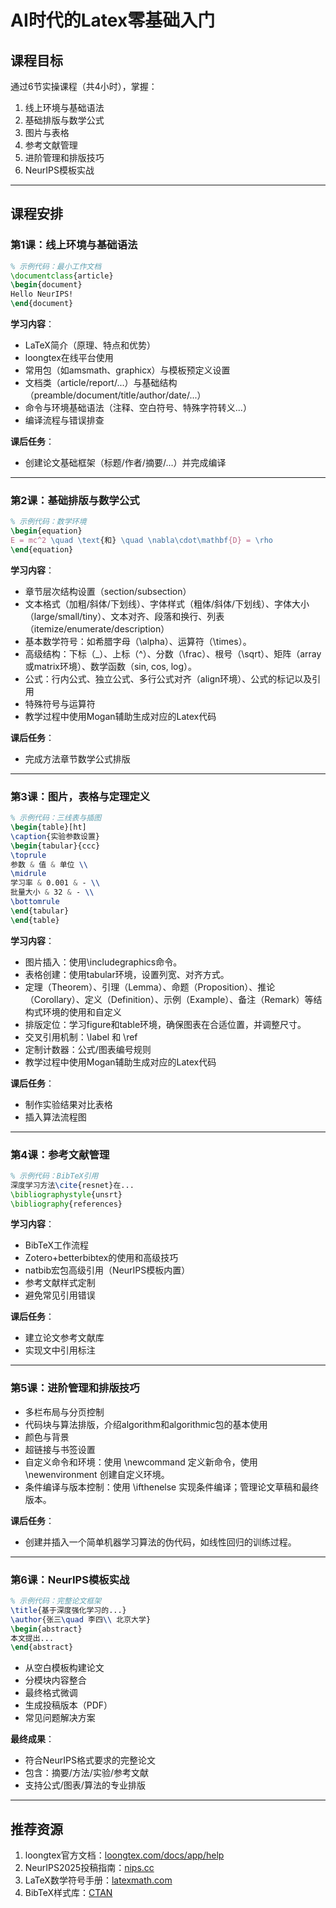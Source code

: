 # AI时代的Latex零基础入门

## 课程目标
通过6节实操课程（共4小时），掌握：
1. 线上环境与基础语法
2. 基础排版与数学公式
3. 图片与表格
4. 参考文献管理
5. 进阶管理和排版技巧
6. NeurIPS模板实战

---

## 课程安排

### 第1课：线上环境与基础语法
```latex
% 示例代码：最小工作文档
\documentclass{article}
\begin{document}
Hello NeurIPS!
\end{document}
```
**学习内容**：
- LaTeX简介（原理、特点和优势）
- loongtex在线平台使用
- 常用包（如amsmath、graphicx）与模板预定义设置
- 文档类（article/report/...）与基础结构（preamble/document/title/author/date/...）
- 命令与环境基础语法（注释、空白符号、特殊字符转义...）
- 编译流程与错误排查

**课后任务**：
- 创建论文基础框架（标题/作者/摘要/...）并完成编译

---

### 第2课：基础排版与数学公式
```latex
% 示例代码：数学环境
\begin{equation}
E = mc^2 \quad \text{和} \quad \nabla\cdot\mathbf{D} = \rho
\end{equation}
```
**学习内容**：
- 章节层次结构设置（section/subsection）
- 文本格式（加粗/斜体/下划线）、字体样式（粗体/斜体/下划线）、字体大小（large/small/tiny）、文本对齐、段落和换行、列表（itemize/enumerate/description）
- 基本数学符号：如希腊字母（\alpha）、运算符（\times）。
- 高级结构：下标（_）、上标（^）、分数（\frac）、根号（\sqrt）、矩阵（array或matrix环境）、数学函数（sin, cos, log）。
- 公式：行内公式、独立公式、多行公式对齐（align环境）、公式的标记以及引用
- 特殊符号与运算符
- 教学过程中使用Mogan辅助生成对应的Latex代码

**课后任务**：
- 完成方法章节数学公式排版

---

### 第3课：图片，表格与定理定义
```latex
% 示例代码：三线表与插图
\begin{table}[ht]
\caption{实验参数设置}
\begin{tabular}{ccc}
\toprule
参数 & 值 & 单位 \\
\midrule
学习率 & 0.001 & - \\
批量大小 & 32 & - \\
\bottomrule
\end{tabular}
\end{table}
```
**学习内容**：
- 图片插入：使用\includegraphics命令。
- 表格创建：使用tabular环境，设置列宽、对齐方式。
- 定理（Theorem）、引理（Lemma）、命题（Proposition）、推论（Corollary）、定义（Definition）、示例（Example）、备注（Remark）等结构式环境的使用和自定义
- 排版定位：学习figure和table环境，确保图表在合适位置，并调整尺寸。
- 交叉引用机制：\label 和 \ref
- 定制计数器：公式/图表编号规则
- 教学过程中使用Mogan辅助生成对应的Latex代码

**课后任务**：
- 制作实验结果对比表格
- 插入算法流程图

---

### 第4课：参考文献管理
```latex
% 示例代码：BibTeX引用
深度学习方法\cite{resnet}在... 
\bibliographystyle{unsrt}
\bibliography{references}
```
**学习内容**：
- BibTeX工作流程
- Zotero+betterbibtex的使用和高级技巧
- natbib宏包高级引用（NeurIPS模板内置）
- 参考文献样式定制
- 避免常见引用错误

**课后任务**：
- 建立论文参考文献库
- 实现文中引用标注

---

### 第5课：进阶管理和排版技巧
- 多栏布局与分页控制
- 代码块与算法排版，介绍algorithm和algorithmic包的基本使用
- 颜色与背景
- 超链接与书签设置
- 自定义命令和环境：使用 \newcommand 定义新命令，使用 \newenvironment 创建自定义环境。
- 条件编译与版本控制：使用 \ifthenelse 实现条件编译；管理论文草稿和最终版本。


**课后任务**：
- 创建并插入一个简单机器学习算法的伪代码，如线性回归的训练过程。

---

### 第6课：NeurIPS模板实战
```latex
% 示例代码：完整论文框架
\title{基于深度强化学习的...}
\author{张三\quad 李四\\ 北京大学}
\begin{abstract}
本文提出...
\end{abstract}
```
- 从空白模板构建论文
- 分模块内容整合
- 最终格式微调
- 生成投稿版本（PDF）
- 常见问题解决方案

**最终成果**：
- 符合NeurIPS格式要求的完整论文
- 包含：摘要/方法/实验/参考文献
- 支持公式/图表/算法的专业排版

---

## 推荐资源
1. loongtex官方文档：[loongtex.com/docs/app/help](https://www.loongtex.com/docs/app/help)
2. NeurIPS2025投稿指南：[nips.cc](https://nips.cc/)
3. LaTeX数学符号手册：[latexmath.com](http://latexmath.com)
4. BibTeX样式库：[CTAN](https://ctan.org/pkg/bibtex)